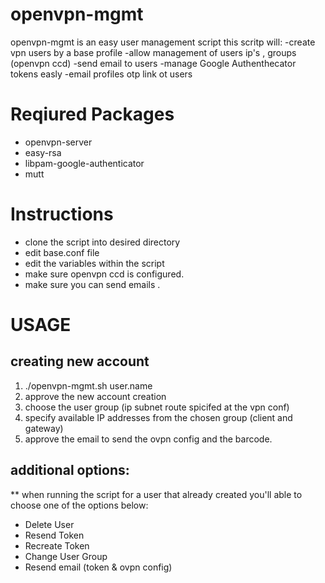 # openvpn-mgmt
openvpn-mgmt is an easy user management script
this scritp will:
-create vpn users by a base profile
-allow management of users ip's , groups  (openvpn ccd)
-send email to users 
-manage Google Authenthecator tokens easly
-email profiles otp link ot users


# Reqiured Packages
* openvpn-server
* easy-rsa
* libpam-google-authenticator
* mutt

# Instructions
* clone the script into desired directory
* edit base.conf file
* edit the variables within the script
* make sure openvpn ccd is configured.
* make sure you can send emails .


# USAGE
## creating new account 
1.  ./openvpn-mgmt.sh user.name
2.   approve the new account creation
3.   choose the user group (ip subnet route spicifed at the vpn conf)
4.   specify available IP addresses from the chosen group (client and gateway)
5.   approve the email to send the ovpn config and the barcode.

## additional options:
** when running the script for a user that already created you'll able to choose one of the options below:
* Delete User
* Resend Token
* Recreate Token
* Change User Group
* Resend email (token & ovpn config)

